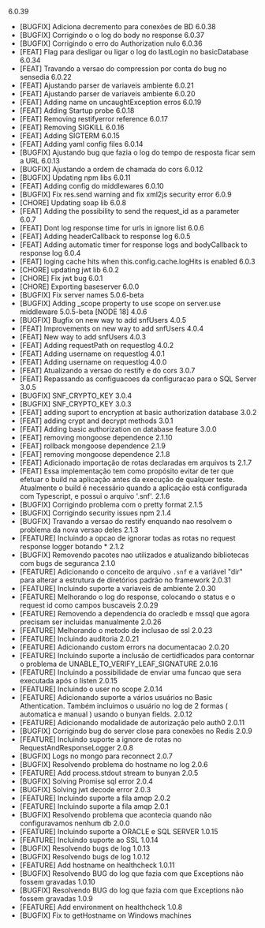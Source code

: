 6.0.39
  - [BUGFIX] Adiciona decremento para conexões de BD
6.0.38
  - [BUGFIX] Corrigindo o o log do body no response
6.0.37
  - [BUGFIX] Corrigindo o erro do Authorization nulo
6.0.36
  - [FEAT] Flag para desligar ou ligar o log do lastLogin no basicDatabase
6.0.34
  - [FEAT] Travando a versao do compression por conta do bug no sensedia
6.0.22
  - [FEAT] Ajustando parser de variaveis ambiente
6.0.21
  - [FEAT] Ajustando parser de variaveis ambiente
6.0.20
  - [FEAT] Adding name on uncaughtException erros
6.0.19
  - [FEAT] Adding Startup probe
6.0.18
  - [FEAT] Removing restifyerror reference
6.0.17
  - [FEAT] Removing SIGKILL
6.0.16
  - [FEAT] Adding SIGTERM
6.0.15
  - [FEAT] Adding yaml config files
6.0.14
  - [BUGFIX] Ajustando bug que fazia o log do tempo de resposta ficar sem a URL
6.0.13
  - [BUGFIX] Ajustando a ordem de chamada do cors
6.0.12
  - [BUGFIX] Updating npm libs
6.0.11
  - [FEAT] Adding config do middlewares
6.0.10
  - [BUGFIX] Fix res.send warning and fix xml2js security error
6.0.9
  - [CHORE] Updating soap lib
6.0.8
  - [FEAT] Adding the possibility to send the request_id as a parameter 
6.0.7
  - [FEAT] Dont log response time for urls in ignore list
6.0.6
  - [FEAT] Adding headerCallback to response log
6.0.5
  - [FEAT] Adding automatic timer for response logs and bodyCallback to response log
6.0.4
  - [FEAT] loging cache hits when this.config.cache.logHits is enabled
6.0.3
  - [CHORE] updating jwt lib
6.0.2
  - [CHORE] Fix jwt bug
6.0.1
  - [CHORE] Exporting baseserver
6.0.0
  - [BUGFIX] Fix server names
5.0.6-beta
  - [BUGFIX] Adding _scope property to use scope on server.use middleware
5.0.5-beta
    [NODE 18]
4.0.6
 - [BUGFIX] Bugfix on new way to add snfUsers
4.0.5
 - [FEAT] Improvements on new way to add snfUsers
4.0.4
 - [FEAT] New way to add snfUsers
4.0.3
 - [FEAT] Adding requestPath on requestlog
4.0.2
 - [FEAT] Adding username on requestlog
4.0.1
 - [FEAT] Adding username on requestlog
4.0.0
 - [FEAT] Atualizando a versao do restify e do cors
3.0.7
 - [FEAT] Repassando as configuacoes da configuracao para o SQL Server
3.0.5
 - [BUGFIX] SNF_CRYPTO_KEY
3.0.4
 - [BUGFIX] SNF_CRYPTO_KEY
3.0.3
 - [FEAT] adding suport to encryption at basic authorization database
3.0.2
 - [FEAT] adding crypt and decrypt methods
3.0.1
 - [FEAT] Adding basic authorization on database feature
3.0.0
 - [FEAT] removing mongoose dependence
2.1.10
 - [FEAT] rollback  mongoose dependence
2.1.9
 - [FEAT] removing mongoose dependence
2.1.8
 - [FEAT] Adicionado importação de rotas declaradas em arquivos ts 
2.1.7
 - [FEAT] Essa implementação tem como propósito evitar de ter que efetuar o build na aplicação antes da execução de qualquer teste. Atualmente o build é necessário quando a aplicação está configurada com Typescript, e possui o arquivo '.snf'.
2.1.6
 - [BUGFIX] Corrigindo problema com o pretty format
2.1.5
 - [BUGFIX] Corrigindo security issues npm
2.1.4
 - [BUGFIX] Travando a versao do restify enquando nao resolvem o problema da nova versao deles
2.1.3
 - [FEATURE] Incluindo a opcao de ignorar todas as rotas no request response logger botando *
2.1.2
 - [BUGFIX] Removendo pacotes nao utilizados e atualizando bibliotecas com bugs de seguranca 
2.1.0
 - [FEATURE] Adicionando o conceito de arquivo `.snf` e a variável "dir" para alterar a estrutura de diretórios padrão no framework
2.0.31
 - [FEATURE] Incluindo suporte a variaveis de ambiente
2.0.30
 - [FEATURE] Melhorando o log do response, colocando o status e o request id como campos buscaveis
2.0.29
 - [FEATURE] Removendo a dependencia do oracledb e mssql que agora precisam ser incluidas manualmente
2.0.26
 - [FEATURE] Melhorando o metodo de inclusao de ssl
2.0.23
 - [FEATURE] Incluindo auditoria
2.0.21
 - [FEATURE] Adicionando custom errors na documentacao
2.0.20
 - [FEATURE] Incluindo suporte a inclusão de certidficados para contornar o problema de UNABLE_TO_VERIFY_LEAF_SIGNATURE
2.0.16
 - [FEATURE] Incluindo a possibilidade de enviar uma funcao que sera executada após o listen
2.0.15
 - [FEATURE] Incluindo o user no scope
2.0.14
 - [FEATURE] Adicionando suporte a vários usuários no Basic Athentication. Também incluimos o usuário no log de 2 formas ( automatica e manual ) usando o bunyan fields.
2.0.12
 - [FEATURE] Adicionando modalidade de autorização pelo auth0
2.0.11
 - [BUGFIX] Corrigindo bug do server close para conexões no Redis
2.0.9
 - [FEATURE] Incluindo suporte a ignore de rotas no RequestAndResponseLogger
2.0.8
 - [BUGFIX] Logs no mongo para reconnect
2.0.7
 - [BUGFIX] Resolvendo problema do hostname no log
2.0.6
 - [FEATURE] Add process.stdout stream to bunyan
2.0.5
 - [BUGFIX] Solving Promise sql error
2.0.4
 - [BUGFIX] Solving jwt decode error
2.0.3
 - [FEATURE] Incluindo suporte a fila amqp
2.0.2
 - [FEATURE] Incluindo suporte a fila amqp
2.0.1
 - [BUGFIX] Resolvendo problema que acontecia quando não configuravamos nenhum db
2.0.0
 - [FEATURE] Incluindo suporte a ORACLE e SQL SERVER
1.0.15
 - [FEATURE] Incluindo suporte ao SSL
1.0.14
 - [BUGFIX] Resolvendo bugs de log
1.0.13
 - [BUGFIX] Resolvendo bugs de log
1.0.12
 - [FEATURE] Add hostname on healthcheck
1.0.11
 - [BUGFIX] Resolvendo BUG do log que fazia com que Exceptions não fossem gravadas
1.0.10
 - [BUGFIX] Resolvendo BUG do log que fazia com que Exceptions não fossem gravadas
1.0.9
 - [FEATURE] Add environment on healthcheck
1.0.8
 - [BUGFIX] Fix to getHostname on Windows machines